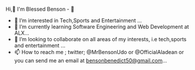 Hi,🙂 I'm Blessed Benson - 👋
- 👀 I’m interested in Tech,Sports and Entertainment ...
- 🌱 I’m currently learning Software Engineering and Web Development at ALX...
- 💞️ I’m looking to collaborate on all areas of my interests, i.e tech,sports and entertainment ...
- 📫 How to reach me ; twitter; @MrBensonUdo or @OfficialAladean or you can send me an email at bensonbenedict50@gmail.com...

<!---
OfficialAladean/OfficialAladean is a ✨ special ✨ repository because its `README.md` (this file) appears on your GitHub profile.
You can click the Preview link to take a look at your changes.
--->
